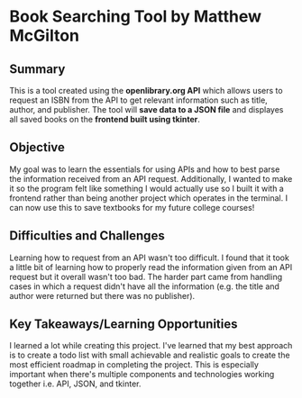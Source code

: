 # Book Searching Tool by Matthew McGilton

## Summary
This is a tool created using the **openlibrary.org API** which allows users to request an ISBN from the API to get relevant information such as title, author, and publisher. The tool will **save data to a JSON file** and displayes all saved books on the **frontend built using tkinter**.

## Objective
My goal was to learn the essentials for using APIs and how to best parse the information received from an API request. Additionally, I wanted to make it so the program felt like something I would actually use so I built it with a frontend rather than being another project which operates in the terminal. I can now use this to save textbooks for my future college courses!

## Difficulties and Challenges
Learning how to request from an API wasn't too difficult. I found that it took a little bit of learning how to properly read the information given from an API request but it overall wasn't too bad. The harder part came from handling cases in which a request didn't have all the information (e.g. the title and author were returned but there was no publisher).

## Key Takeaways/Learning Opportunities
I learned a lot while creating this project. I've learned that my best approach is to create a todo list with small achievable and realistic goals to create the most efficient roadmap in completing the project. This is especially important when there's multiple components and technologies working together i.e. API, JSON, and tkinter.